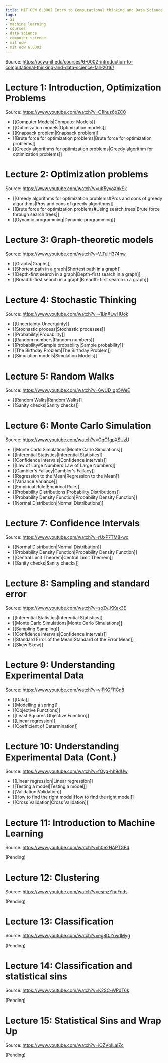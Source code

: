 ```yaml
---
title: MIT OCW 6.0002 Intro to Computational thinking and Data Science
tags:
- ai
- machine learning
- courses
- data science
- computer science
- mit ocw
- mit ocw 6.0002
---
```


Source: https://ocw.mit.edu/courses/6-0002-introduction-to-computational-thinking-and-data-science-fall-2016/

# Lecture 1: Introduction, Optimization Problems
Source: https://www.youtube.com/watch?v=C1lhuz6pZC0

- [[Computer Models|Computer Models]]
- [[Optimization models|Optimization models]]
- [[Knapsack problem|Knapsack problem]]
- [[Brute force for optimization problems|Brute force for optimization problems]]
- [[Greedy algorithms for optimization problems|Greedy algorithm for optimization problems]]

# Lecture 2: Optimization problems
Source: https://www.youtube.com/watch?v=uK5yvoXnkSk

- [[Greedy algorithms for optimization problems#Pros and cons of greedy algorithms|Pros and cons of greedy algorithms]]
- [[Brute force for optimization problems#Using search trees|Brute force through search trees]]
- [[Dynamic programming|Dynamic programming]]

# Lecture 3: Graph-theoretic models
Source: https://www.youtube.com/watch?v=V_TulH374hw

- [[Graphs|Graphs]]
- [[Shortest path in a graph|Shortest path in a graph]]
- [[Depth-first search in a graph|Depth-first search in a graph]]
- [[Breadth-first search in a graph|Breadth-first search in a graph]]

# Lecture 4: Stochastic Thinking
Source: https://www.youtube.com/watch?v=-1BnXEwHUok

- [[Uncertainty|Uncertainty]]
- [[Stochastic process|Stochastic processes]]
- [[Probability|Probability]]
- [[Random numbers|Random numbers]]
- [[Probability#Sample probability|Sample probability]]
- [[The Birthday Problem|The Birthday Problem]]
- [[Simulation models|Simulation Models]]

# Lecture 5: Random Walks
Source: https://www.youtube.com/watch?v=6wUD_gp5WeE

- [[Random Walks|Random Walks]]
- [[Sanity checks|Sanity checks]]

# Lecture 6: Monte Carlo Simulation
Source: https://www.youtube.com/watch?v=OgO1gpXSUzU

- [[Monte Carlo Simulations|Monte Carlo Simulations]]
- [[Inferential Statistics|Inferential Statistics]]
- [[Confidence intervals|Confidence intervals]]
- [[Law of Large Numbers|Law of Large Numbers]]
- [[Gambler's Fallacy|Gambler's Fallacy]]
- [[Regression to the Mean|Regression to the Mean]]
- [[Variance|Variance]]
- [[Empirical Rule|Empirical Rule]]
- [[Probability Distributions|Probability Distributions]]
- [[Probability Density Function|Probability Density Function]]
- [[Normal Distribution|Normal Distributions]]

# Lecture 7: Confidence Intervals
Source: https://www.youtube.com/watch?v=rUxP7TM8-wo

- [[Normal Distribution|Normal Distribution]]
- [[Probability Density Function|Probability Density Function]]
- [[Central Limit Theorem|Central Limit Theorem]]
- [[Sanity checks|Sanity checks]]

# Lecture 8: Sampling and standard error
Source: https://www.youtube.com/watch?v=soZv_KKax3E

- [[Inferential Statistics|Inferential Statistics]]
- [[Monte Carlo Simulations|Monte Carlo Simulations]]
- [[Sampling|Sampling]]
- [[Confidence intervals|Confidence intervals]]
- [[Standard Error of the Mean|Standard of the Error Mean]]
- [[Skew|Skew]]

# Lecture 9: Understanding Experimental Data
Source: https://www.youtube.com/watch?v=vIFKGFl1Cn8

- [[Data]]
- [[Modelling a spring]]
- [[Objective Functions]]
- [[Least Squares Objective Function]]
- [[Linear regression]]
- [[Coefficient of Determination]]

# Lecture 10: Understanding Experimental Data (Cont.)
Source: https://www.youtube.com/watch?v=fQvg-hh9dUw

- [[Linear regression|Linear regression]]
- [[Testing a model|Testing a model]]
- [[Validation|Validation]]
- [[How to find the right model|How to find the right model]]
- [[Cross Validation|Cross Validation]]

# Lecture 11: Introduction to Machine Learning
Source: https://www.youtube.com/watch?v=h0e2HAPTGF4

(Pending)

# Lecture 12: Clustering
Source: https://www.youtube.com/watch?v=esmzYhuFnds

(Pending)

# Lecture 13: Classification
Source: https://www.youtube.com/watch?v=eg8DJYwdMyg

(Pending)

# Lecture 14: Classification and statistical sins
Source: https://www.youtube.com/watch?v=K2SC-WPdT6k

(Pending)

# Lecture 15: Statistical Sins and Wrap Up
Source: https://www.youtube.com/watch?v=iOZVbILaIZc

(Pending)